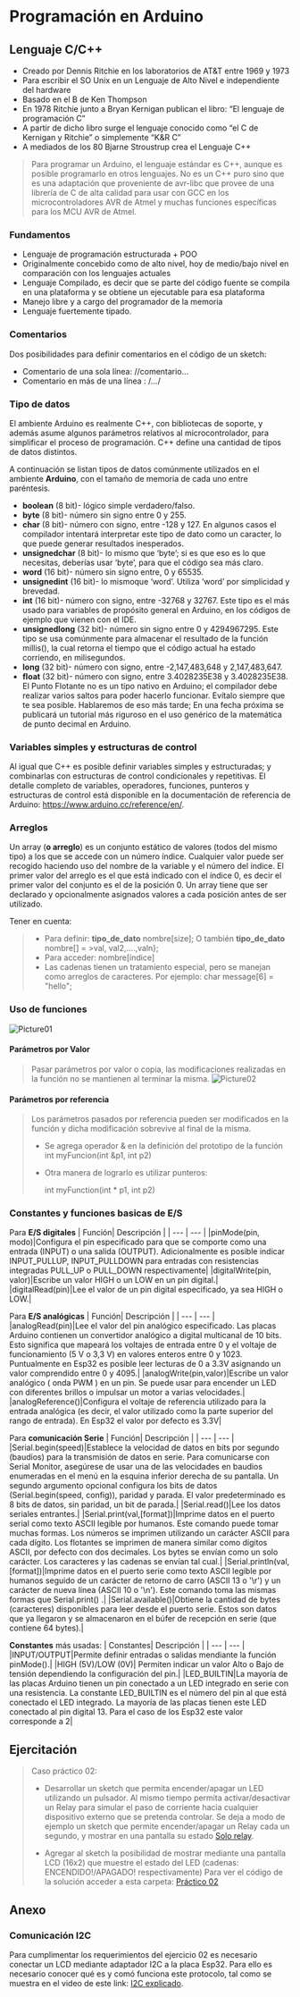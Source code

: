 # Programación en Arduino
## Lenguaje C/C++

* Creado por Dennis Ritchie en los laboratorios de AT&T entre 1969 y 1973
* Para escribir el SO Unix en un Lenguaje de Alto Nivel e independiente del hardware 
* Basado en el B de Ken Thompson
* En 1978 Ritchie junto a Bryan Kernigan publican el libro: “El lenguaje de programación C”
* A partir de dicho libro surge el lenguaje conocido como “el C de Kernigan y Ritchie” o simplemente “K&R C”
* A mediados de los 80 Bjarne Stroustrup crea el Lenguaje C++

> Para programar un Arduino, el lenguaje estándar es C++, aunque es posible programarlo en otros lenguajes. No es un C++ puro sino que es una adaptación que proveniente de avr-libc que provee de una librería de C de alta calidad para usar con GCC en los microcontroladores AVR de Atmel y muchas funciones específicas para los MCU AVR de Atmel.

### Fundamentos

* Lenguaje de programación estructurada + POO
* Originalmente concebido como de alto nivel, hoy de medio/bajo nivel en comparación con los lenguajes actuales
* Lenguaje Compilado, es decir que se parte del código fuente se compila en una plataforma y se obtiene un ejecutable para esa plataforma
* Manejo libre y a cargo del programador de la memoria
* Lenguaje fuertemente tipado.

### Comentarios

Dos posibilidades para definir comentarios en el código de un sketch:
* Comentario de una sola línea: //comentario...
* Comentario en más de una línea : /*...*/

### Tipo de datos

El ambiente Arduino es realmente C++, con bibliotecas de soporte, y además asume algunos parámetros relativos al microcontrolador, para simplificar el proceso de programación. C++ define una cantidad de tipos de datos distintos.

A continuación se listan tipos de datos comúnmente utilizados en el ambiente **Arduino**, con el tamaño de memoria de cada uno entre paréntesis.

* **boolean** (8 bit)- lógico simple verdadero/falso.
* **byte** (8 bit)- número sin signo entre 0 y 255.
* **char** (8 bit)- número con signo, entre -128 y 127. En algunos casos el compilador intentará interpretar este tipo de dato como un caracter, lo que puede generar resultados inesperados.
* **unsignedchar** (8 bit)- lo mismo que ‘byte’; si es que eso es lo que necesitas, deberías usar ‘byte’, para que el código sea más claro.
* **word** (16 bit)- número sin signo entre, 0 y 65535.
* **unsignedint** (16 bit)- lo mismoque ‘word’. Utiliza ‘word’ por simplicidad y brevedad.
* **int** (16 bit)- número con signo, entre -32768 y 32767. Este tipo es el más usado para variables de propósito general en Arduino, en los códigos de ejemplo que vienen con el IDE.
* **unsignedlong** (32 bit)- número sin signo entre 0 y 4294967295. Este tipo se usa comúnmente para almacenar el resultado de la función millis(), la cual retorna el tiempo que el código actual ha estado corriendo, en milisegundos.
* **long** (32 bit)- número con signo, entre -2,147,483,648 y 2,147,483,647.
* **float** (32 bit)- número con signo, entre 3.4028235E38 y 3.4028235E38. El Punto Flotante no es un tipo nativo en Arduino; el compilador debe realizar varios saltos para poder hacerlo funcionar. Evítalo siempre que te sea posible. Hablaremos de eso más tarde; En una fecha próxima se publicará un tutorial más riguroso en el uso genérico de la matemática de punto decimal en Arduino.

### Variables simples y estructuras de control

Al igual que C++ es posible definir variables simples y estructuradas; y combinarlas con estructuras  de control condicionales y repetitivas. El detalle completo de variables, operadores, funciones, punteros y estructuras de control está disponible en la documentación de referencia de Arduino: https://www.arduino.cc/reference/en/.

### Arreglos

Un array (**o arreglo**) es un conjunto estático de valores (todos del mismo tipo) a los que se accede con un número índice. Cualquier valor puede ser recogido haciendo uso del nombre de la variable y el número del índice. El primer valor del arreglo es el que está indicado con el índice 0, es decir el primer valor del conjunto es el de la posición 0. Un array tiene que ser declarado y opcionalmente asignados valores a cada posición antes de ser utilizado.

Tener en cuenta:
>* Para definir: **tipo_de_dato** nombre[size]; O también **tipo_de_dato** nombre[] = >val, val2,….,valn};
>* Para acceder: nombre[índice]
>* Las cadenas tienen un tratamiento especial, pero se manejan como arreglos de caracteres. Por ejemplo: char message[6] = "hello";

### Uso de funciones


![Picture01](images/anatomy_function.png)

#### Parámetros por Valor

> Pasar parámetros por valor o copia, las modificaciones realizadas en la función no se mantienen al terminar la misma.
![Picture02](images/function_params_valor.png)

#### Parámetros por referencia

> Los parámetros pasados por referencia pueden ser modificados en la función y dicha modificación sobrevive al final de la misma.
> * Se agrega operador & en la definición del prototipo de la función
int myFuncion(int &p1, int p2)
>
> * Otra manera de lograrlo es utilizar punteros:
>
>     int myFunction(int * p1, int p2)


### Constantes y funciones basicas de E/S

Para **E/S digitales**
| Función| Descripción |
| --- | --- |
|pinMode(pin, modo)|Configura el pin especificado para que se comporte como una entrada (INPUT) o una salida (OUTPUT). Adicionalmente es posible indicar INPUT_PULLUP,  INPUT_PULLDOWN para entradas con resistencias integradas PULL_UP o PULL_DOWN respectivamente|
|digitalWrite(pin, valor)|Escribe un valor HIGH o un LOW en un pin digital.|
|digitalRead(pin)|Lee el valor de un pin digital especificado, ya sea HIGH o LOW.|


Para **E/S analógicas**
| Función| Descripción |
| --- | --- |
|analogRead(pin)|Lee el valor del pin analógico especificado. Las placas Arduino contienen un convertidor analógico a digital multicanal de 10 bits. Esto significa que mapeará los voltajes de entrada entre 0 y el voltaje de funcionamiento (5 V o 3,3 V) en valores enteros entre 0 y 1023. Puntualmente en Esp32 es posible leer lecturas de 0 a 3.3V asignando un valor comprendido entre 0 y 4095.|
|analogWrite(pin,valor)|Escribe un valor analógico ( onda PWM ) en un pin. Se puede usar para encender un LED con diferentes brillos o impulsar un motor a varias velocidades.|
|analogReference()|Configura el voltaje de referencia utilizado para la entrada analógica (es decir, el valor utilizado como la parte superior del rango de entrada). En Esp32 el valor por defecto es 3.3V|


Para **comunicación Serie**
| Función| Descripción |
| --- | --- |
|Serial.begin(speed)|Establece la velocidad de datos en bits por segundo (baudios) para la transmisión de datos en serie. Para comunicarse con Serial Monitor, asegúrese de usar una de las velocidades en baudios enumeradas en el menú en la esquina inferior derecha de su pantalla. Un segundo argumento opcional configura los bits de datos (Serial.begin(speed, config)), paridad y parada. El valor predeterminado es 8 bits de datos, sin paridad, un bit de parada.|
|Serial.read()|Lee los datos seriales entrantes.|
|Serial.print(val,[format])|Imprime datos en el puerto serial como texto ASCII legible por humanos. Este comando puede tomar muchas formas. Los números se imprimen utilizando un carácter ASCII para cada dígito. Los flotantes se imprimen de manera similar como dígitos ASCII, por defecto con dos decimales. Los bytes se envían como un solo carácter. Los caracteres y las cadenas se envían tal cual.|
|Serial.println(val,[format])|Imprime datos en el puerto serie como texto ASCII legible por humanos seguido de un carácter de retorno de carro (ASCII 13 o '\r') y un carácter de nueva línea (ASCII 10 o '\n'). Este comando toma las mismas formas que Serial.print() .|
|Serial.available()|Obtiene la cantidad de bytes (caracteres) disponibles para leer desde el puerto serie. Estos son datos que ya llegaron y se almacenaron en el búfer de recepción en serie (que contiene 64 bytes).|

**Constantes** más usadas:
| Constantes| Descripción |
| --- | --- |
|INPUT/OUTPUT|Permite definir entradas o salidas mendiante la función pinMode().|
|HIGH (5V)/LOW (0V)| Permiten indicar un valor Alto o Bajo de tensión dependiendo la configuración del pin.|
|LED_BUILTIN|La mayoría de las placas Arduino tienen un pin conectado a un LED integrado en serie con una resistencia. La constante LED_BUILTIN es el número del pin al que está conectado el LED integrado. La mayoría de las placas tienen este LED conectado al pin digital 13. Para el caso de los Esp32 este valor corresponde a 2| 

## Ejercitación

> Caso práctico 02:
>* Desarrollar un sketch que permita encender/apagar un LED utilizando un pulsador. Al mismo tiempo permita activar/desactivar un Relay para simular el paso de corriente hacia cualquier dispositivo externo que se pretenda controlar. Se deja a modo de ejemplo un sketch que permite encender/apagar un Relay cada un segundo, y mostrar en una pantalla su estado [Solo relay](skectchs/Solo%20Relay/).
>
>* Agregar al sketch la posibilidad de mostrar mediante una pantalla LCD (16x2) que muestre el estado del LED (cadenas: ENCENDIDO!/APAGADO! respectivamente)
Para ver el código de la solución acceder a esta carpeta: [Práctico 02](skectchs/Practico%2002/)


## Anexo

### Comunicación I2C

Para cumplimentar los requerimientos del ejercicio 02 es necesario conectar un LCD mediante adaptador I2C a la placa Esp32. Para ello es necesario conocer qué es y comó funciona este protocolo, tal como se muestra en el video de este link: [I2C explicado](https://www.youtube.com/watch?v=kuLgPLrg-cY).